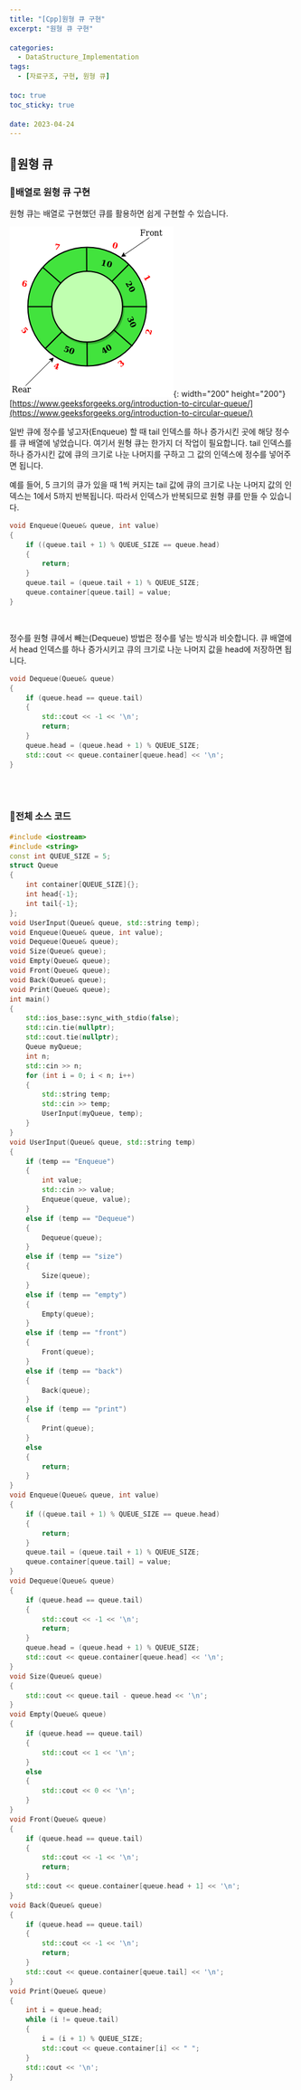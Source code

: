 ```yaml
---
title: "[Cpp]원형 큐 구현"
excerpt: "원형 큐 구현"

categories:
  - DataStructure_Implementation
tags:
  - [자료구조, 구현, 원형 큐]

toc: true
toc_sticky: true

date: 2023-04-24
---
```


## 🤔원형 큐
### 🔑배열로 원형 큐 구현
원형 큐는 배열로 구현했던 큐를 활용하면 쉽게 구현할 수 있습니다.

![CircularQueue](/assets/images/Implementation/CircularQueue.png){: width="200" height="200"}
<br>
[https://www.geeksforgeeks.org/introduction-to-circular-queue/](https://www.geeksforgeeks.org/introduction-to-circular-queue/)

일반 큐에 정수를 넣고자(Enqueue) 할 때 tail 인덱스를 하나 증가시킨 곳에 해당 정수를 큐 배열에 넣었습니다. 여기서 원형 큐는 한가지 더 작업이 필요합니다. tail 인덱스를 하나 증가시킨 값에 큐의 크기로 나눈 나머지를 구하고 그 값의 인덱스에 정수를 넣어주면 됩니다.

예를 들어, 5 크기의 큐가 있을 때 1씩 커지는 tail 값에 큐의 크기로 나눈 나머지 값의 인덱스는 1에서 5까지 반복됩니다. 따라서 인덱스가 반복되므로 원형 큐를 만들 수 있습니다.

```cpp
void Enqueue(Queue& queue, int value)
{
    if ((queue.tail + 1) % QUEUE_SIZE == queue.head)
    {
        return;
    }
    queue.tail = (queue.tail + 1) % QUEUE_SIZE;
    queue.container[queue.tail] = value;
}
```

<br>

정수를 원형 큐에서 빼는(Dequeue) 방법은 정수를 넣는 방식과 비슷합니다. 큐 배열에서 head 인덱스를 하나 증가시키고 큐의 크기로 나눈 나머지 값을 head에 저장하면 됩니다.

```cpp
void Dequeue(Queue& queue)
{
    if (queue.head == queue.tail)
    {
        std::cout << -1 << '\n';
        return;
    }
    queue.head = (queue.head + 1) % QUEUE_SIZE;
    std::cout << queue.container[queue.head] << '\n';
}
```

<br><br>

### 🔑전체 소스 코드
```cpp
#include <iostream>
#include <string>
const int QUEUE_SIZE = 5;
struct Queue
{
    int container[QUEUE_SIZE]{};
    int head{-1};
    int tail{-1};
};
void UserInput(Queue& queue, std::string temp);
void Enqueue(Queue& queue, int value);
void Dequeue(Queue& queue);
void Size(Queue& queue);
void Empty(Queue& queue);
void Front(Queue& queue);
void Back(Queue& queue);
void Print(Queue& queue);
int main()
{
    std::ios_base::sync_with_stdio(false);
    std::cin.tie(nullptr);
    std::cout.tie(nullptr);
    Queue myQueue;
    int n;
    std::cin >> n;
    for (int i = 0; i < n; i++)
    {
        std::string temp;
        std::cin >> temp;
        UserInput(myQueue, temp);
    }
}
void UserInput(Queue& queue, std::string temp)
{
    if (temp == "Enqueue")
    {
        int value;
        std::cin >> value;
        Enqueue(queue, value);
    }
    else if (temp == "Dequeue")
    {
        Dequeue(queue);
    }
    else if (temp == "size")
    {
        Size(queue);
    }
    else if (temp == "empty")
    {
        Empty(queue);
    }
    else if (temp == "front")
    {
        Front(queue);
    }
    else if (temp == "back")
    {
        Back(queue);
    }
    else if (temp == "print")
    {
        Print(queue);
    }
    else
    {
        return;
    }
}
void Enqueue(Queue& queue, int value)
{
    if ((queue.tail + 1) % QUEUE_SIZE == queue.head)
    {
        return;
    }
    queue.tail = (queue.tail + 1) % QUEUE_SIZE;
    queue.container[queue.tail] = value;
}
void Dequeue(Queue& queue)
{
    if (queue.head == queue.tail)
    {
        std::cout << -1 << '\n';
        return;
    }
    queue.head = (queue.head + 1) % QUEUE_SIZE;
    std::cout << queue.container[queue.head] << '\n';
}
void Size(Queue& queue)
{
    std::cout << queue.tail - queue.head << '\n';
}
void Empty(Queue& queue)
{
    if (queue.head == queue.tail)
    {
        std::cout << 1 << '\n';
    }
    else
    {
        std::cout << 0 << '\n';
    }
}
void Front(Queue& queue)
{
    if (queue.head == queue.tail)
    {
        std::cout << -1 << '\n';
        return;
    }
    std::cout << queue.container[queue.head + 1] << '\n';
}
void Back(Queue& queue)
{
    if (queue.head == queue.tail)
    {
        std::cout << -1 << '\n';
        return;
    }
    std::cout << queue.container[queue.tail] << '\n';
}
void Print(Queue& queue)
{
    int i = queue.head;
    while (i != queue.tail)
    {
        i = (i + 1) % QUEUE_SIZE;
        std::cout << queue.container[i] << " ";
    }
    std::cout << '\n';
}
```

<br><br>